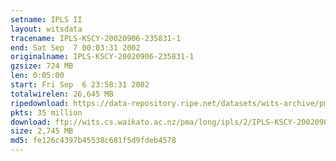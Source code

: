 ```yaml
---
setname: IPLS II
layout: witsdata
tracename: IPLS-KSCY-20020906-235831-1
end: Sat Sep  7 00:03:31 2002
originalname: IPLS-KSCY-20020906-235831-1
gzsize: 724 MB
len: 0:05:00
start: Fri Sep  6 23:58:31 2002
totalwirelen: 26,645 MB
ripedownload: https://data-repository.ripe.net/datasets/wits-archive/pma/long/ipls/2/IPLS-KSCY-20020906-235831-1.gz
pkts: 35 million
download: ftp://wits.cs.waikato.ac.nz/pma/long/ipls/2/IPLS-KSCY-20020906-235831-1.gz
size: 2,745 MB
md5: fe126c4397b45538c681f5d9fdeb4578
---
```

